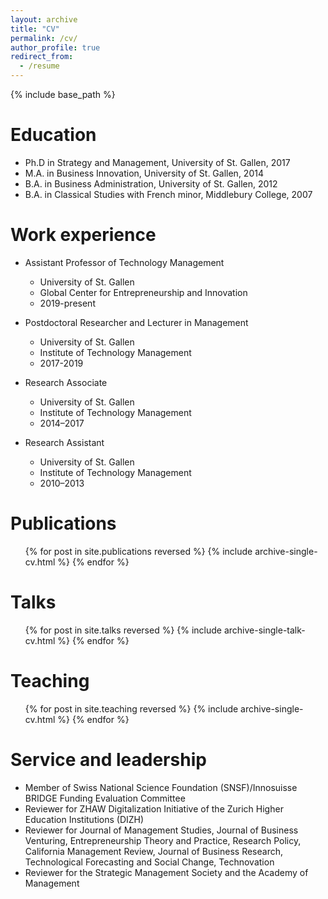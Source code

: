 ```yaml
---
layout: archive
title: "CV"
permalink: /cv/
author_profile: true
redirect_from:
  - /resume
---
```


{% include base_path %}

Education
======
* Ph.D in Strategy and Management, University of St. Gallen, 2017
* M.A. in Business Innovation, University of St. Gallen, 2014
* B.A. in Business Administration, University of St. Gallen, 2012
* B.A. in Classical Studies with French minor, Middlebury College, 2007

Work experience
======
* Assistant Professor of Technology Management
  * University of St. Gallen
  * Global Center for Entrepreneurship and Innovation
  * 2019-present

* Postdoctoral Researcher and Lecturer in Management
  * University of St. Gallen
  * Institute of Technology Management
  * 2017-2019

* Research Associate
  * University of St. Gallen
  * Institute of Technology Management
  * 2014–2017

* Research Assistant
   * University of St. Gallen
   * Institute of Technology Management
   * 2010–2013

Publications
======
  <ul>{% for post in site.publications reversed %}
    {% include archive-single-cv.html %}
  {% endfor %}</ul>
  
Talks
======
  <ul>{% for post in site.talks reversed %}
    {% include archive-single-talk-cv.html %}
  {% endfor %}</ul>
  
Teaching
======
  <ul>{% for post in site.teaching reversed %}
    {% include archive-single-cv.html %}
  {% endfor %}</ul>
  
Service and leadership
======
* Member of Swiss National Science Foundation (SNSF)/Innosuisse BRIDGE Funding Evaluation Committee
* Reviewer for ZHAW Digitalization Initiative of the Zurich Higher Education Institutions (DIZH)
* Reviewer for Journal of Management Studies, Journal of Business Venturing, Entrepreneurship Theory and Practice, Research Policy, California Management Review, Journal of Business Research, Technological Forecasting and Social Change, Technovation
* Reviewer for the Strategic Management Society and the Academy of Management
